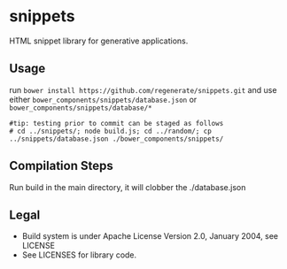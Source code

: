 snippets
========
HTML snippet library for generative applications.

## Usage

run ```bower install https://github.com/regenerate/snippets.git```
and use either ```bower_components/snippets/database.json``` or ```bower_components/snippets/database/*```

```
#tip: testing prior to commit can be staged as follows
# cd ../snippets/; node build.js; cd ../random/; cp ../snippets/database.json ./bower_components/snippets/
```

## Compilation Steps
Run build in the main directory, it will clobber the ./database.json

## Legal

* Build system is under Apache License Version 2.0, January 2004, see LICENSE
* See LICENSES for library code.